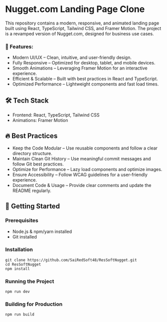 # Nugget.com Landing Page Clone

This repository contains a modern, responsive, and animated landing page built using React, TypeScript, Tailwind CSS, and Framer Motion. The project is a revamped version of Nugget.com, designed for business use cases.

### 🚀 Features:

- Modern UI/UX – Clean, intuitive, and user-friendly design.
- Fully Responsive – Optimized for desktop, tablet, and mobile devices.
- Smooth Animations – Leveraging Framer Motion for an interactive experience.
- Efficient & Scalable – Built with best practices in React and TypeScript.
- Optimized Performance – Lightweight components and fast load times.

## 🛠️ Tech Stack

- Frontend: React, TypeScript, Tailwind CSS
- Animations: Framer Motion

## 🔥 Best Practices

- Keep the Code Modular – Use reusable components and follow a clear directory structure.
- Maintain Clean Git History – Use meaningful commit messages and follow Git best practices.
- Optimize for Performance – Lazy load components and optimize images.
- Ensure Accessibility – Follow WCAG guidelines for a user-friendly experience.
- Document Code & Usage – Provide clear comments and update the README regularly.

## 🚀 Getting Started

### Prerequisites

- Node.js & npm/yarn installed
- Git installed

### Installation

```
git clone https://github.com/SaiRedSoft48/ResSoftNugget.git
cd ResSoftNugget
npm install
```

### Running the Project

```
npm run dev
```

### Building for Production

```
npm run build
```
